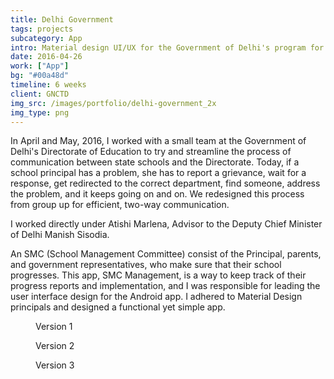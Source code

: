 ```yaml
---
title: Delhi Government
tags: projects
subcategory: App
intro: Material design UI/UX for the Government of Delhi's program for state schools, School Management Committee (SMC).
date: 2016-04-26
work: ["App"]
bg: "#00a48d"
timeline: 6 weeks
client: GNCTD
img_src: /images/portfolio/delhi-government_2x
img_type: png
---
```


In April and May, 2016, I worked with a small team at the Government of Delhi's Directorate of Education to try and streamline the process of communication between state schools and the Directorate. Today, if a school principal has a problem, she has to report a grievance, wait for a response, get redirected to the correct department, find someone, address the problem, and it keeps going on and on. We redesigned this process from group up for efficient, two-way communication.

I worked directly under Atishi Marlena, Advisor to the Deputy Chief Minister of Delhi Manish Sisodia.

An SMC (School Management Committee) consist of the Principal, parents, and government representatives, who make sure that their school progresses. This app, SMC Management, is a way to keep track of their progress reports and implementation, and I was responsible for leading the user interface design for the Android app. I adhered to Material Design principals and designed a functional yet simple app.

<div class="three-images">
	<div>
		<figure>
			<img alt="" src="/images/projects/delhi-government/1.png">
			<figcaption>Version 1</figcaption>
		</figure>
	</div>
	<div>
		<figure>
			<img alt="" src="/images/projects/delhi-government/2.png">
			<figcaption>Version 2</figcaption>
		</figure>
	</div>
	<div>
		<figure>
			<img alt="" src="/images/projects/delhi-government/3.png">
			<figcaption>Version 3</figcaption>
		</figure>
	</div>
</div>